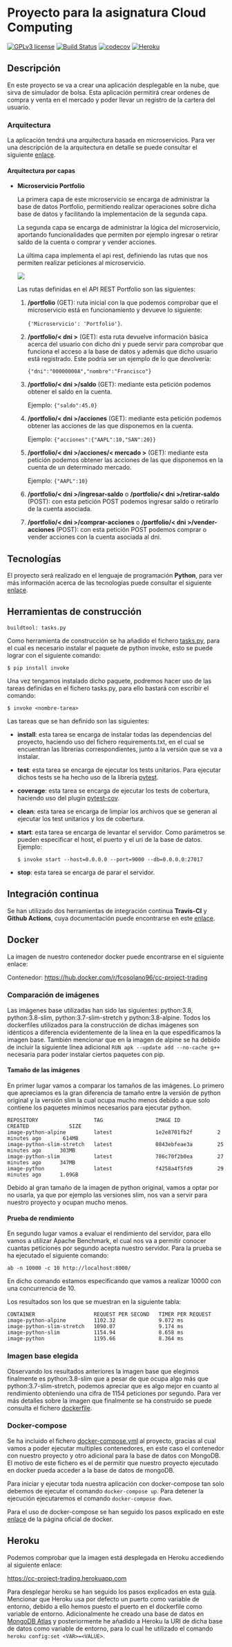 # Proyecto para la asignatura Cloud Computing

[![GPLv3 license](https://img.shields.io/badge/License-GPLv3-blue.svg)](http://perso.crans.org/besson/LICENSE.html)
[![Build Status](https://travis-ci.com/Solano96/CC-Project-Trading.svg?branch=master)](https://github.com/Solano96/CC-Project-Trading)
[![codecov](https://codecov.io/gh/Solano96/CC-Project-Trading/branch/master/graph/badge.svg)](https://codecov.io/gh/Solano96/CC-Project-Trading)
[![Heroku](https://www.herokucdn.com/deploy/button.svg)](http://cc-project-trading.herokuapp.com/)

## Descripción

En este proyecto se va a crear una aplicación desplegable en la nube, que sirva de simulador de bolsa.  Esta aplicación permitirá crear ordenes de compra y venta en el mercado y poder llevar un registro de la cartera del usuario.

### Arquitectura

La aplicación tendrá una arquitectura basada en microservicios. Para ver una descripción de la arquitectura en detalle se puede consultar el siguiente [enlace](https://solano96.github.io/CC-Project-Trading/docs/arquitectura).

#### Arquitectura por capas

* **Microservicio Portfolio**

	La primera capa de este microservicio se encarga de administrar la base de datos Portfolio, permitiendo realizar operaciones sobre dicha base de datos y facilitando la implementación de la segunda capa.

	La segunda capa se encarga de administrar la lógica del microservicio, aportando funcionalidades que permiten por ejemplo ingresar o retirar saldo de la cuenta o comprar y vender acciones.

	La última capa implementa el api rest, definiendo las rutas que nos permiten realizar peticiones al microservicio.

	![](docs/img/arquitecturaCapas.png)

	Las rutas definidas en el API REST Portfolio son las siguientes:

	1. **/portfolio** (GET): ruta inicial con la que podemos comprobar que el microservicio está en funcionamiento y devueve lo siguiente:

	 	`{'Microservicio': 'Portfolio'}`.

	2. **/portfolio/< dni >** (GET): esta ruta devuelve información básica acerca del usuario con dicho dni y puede servir para comprobar que funciona el acceso a la base de datos y además que dicho usuario está registrado. Este podría ser un ejemplo de lo que devolvería:

	 	`{"dni":"00000000A","nombre":"Francisco"}`

	3. **/portfolio/< dni >/saldo** (GET): mediante esta petición podemos obtener el saldo en la cuenta.

		Ejemplo: `{"saldo":45.0}`

	4. **/portfolio/< dni >/acciones** (GET): mediante esta petición podemos obtener las acciones de las que disponemos en la cuenta.

		Ejemplo: `{"acciones":{"AAPL":10,"SAN":20}}`

	5. **/portfolio/< dni >/acciones/< mercado >** (GET): mediante esta petición podemos obtener las acciones de las que disponemos en la cuenta de un determinado mercado.

		Ejemplo: `{"AAPL":10}`

	6. **/portfolio/< dni >/ingresar-saldo** o **/portfolio/< dni >/retirar-saldo** (POST): con esta petición POST podemos ingresar saldo o retirarlo de la cuenta asociada.

	6. **/portfolio/< dni >/comprar-acciones** o **/portfolio/< dni >/vender-acciones** (POST): con esta petición POST podemos comprar o vender acciones con la cuenta asociada al dni.

## Tecnologías

El proyecto será realizado en el lenguaje de programación **Python**, para ver más información acerca de las tecnologías puede consultar el siguiente [enlace](https://solano96.github.io/CC-Project-Trading/docs/tecnologias).

## Herramientas de construcción

```
buildtool: tasks.py
```

Como herramienta de construcción se ha añadido el fichero [tasks.py](https://github.com/Solano96/CC-Project-Trading/blob/master/tasks.py), para el cual es necesario instalar el paquete de python invoke, esto se puede lograr con el siguiente comando:

```
$ pip install invoke
```

Una vez tengamos instalado dicho paquete, podremos hacer uso de las tareas definidas en el fichero tasks.py, para ello bastará con escribir el comando:

```
$ invoke <nombre-tarea>
```

Las tareas que se han definido son las siguientes:

* **install**: esta tarea se encarga de instalar todas las dependencias del proyecto, haciendo uso del fichero requirements.txt, en el cual se encuentran las librerías correspondientes, junto a la versión que se va a instalar.

* **test**: esta tarea se encarga de ejecutar los tests unitarios. Para ejecutar dichos tests se ha hecho uso de la librería [pytest](https://docs.pytest.org/en/latest/).

* **coverage**: esta tarea se encarga de ejecutar los tests de cobertura, haciendo uso del plugin [pytest-cov](https://pypi.org/project/pytest-cov/).

* **clean**: esta tarea se encarga de limpiar los archivos que se generan al ejecutar los test unitarios y los de cobertura.

* **start**: esta tarea se encarga de levantar el servidor. Como parámetros se pueden especificar el host, el puerto y el uri de la base de datos. Ejemplo:

	```
	$ invoke start --host=0.0.0.0 --port=9000 --db=0.0.0.0:27017
	```

* **stop**: esta tarea se encarga de parar el servidor.

## Integración continua

Se han utilizado dos herramientas de integración continua **Travis-CI** y **Github Actions**, cuya documentación puede encontrarse en este [enlace](https://solano96.github.io/CC-Project-Trading/docs/integracion_continua).


## Docker

La imagen de nuestro contenedor docker puede encontrarse en el siguiente enlace:

Contenedor: https://hub.docker.com/r/fcosolano96/cc-project-trading


### Comparación de imágenes

Las imágenes base utilizadas han sido las siguientes: python:3.8, python:3.8-slim, python:3.7-slim-stretch y python:3.8-alpine. Todos los dockerfiles utilizados para la construcción de dichas imágenes son idénticos a diferencia evidentemente de la línea en la que espedificamos la imagen base. También mencionar que en la imagen de alpine se ha debido de incluir la siguiente línea adicional `RUN apk --update add --no-cache g++` necesaria para poder instalar ciertos paquetes con pip.

#### Tamaño de las imágenes

En primer lugar vamos a comparar los tamaños de las imágenes. Lo primero que apreciamos es la gran diferencia de tamaño entre la versión de python original y la versión slim la cual ocupa mucho menos debido a que solo contiene los paquetes mínimos necesarios para ejecutar python.

```shell
REPOSITORY                  TAG                 IMAGE ID            CREATED             SIZE
image-python-alpine         latest              1e2e8701fb2f        2 minutes ago       614MB
image-python-slim-stretch   latest              0843ebfeae3a        25 minutes ago      303MB
image-python-slim           latest              786c70f2b0ea        27 minutes ago      347MB
image-python                latest              f4258a4f5fd9        29 minutes ago      1.09GB
```

Debido al gran tamaño de la imagen de python original, vamos a optar por no usarla, ya que por ejemplo las versiones slim, nos van a servir para nuestro proyecto y ocupan mucho menos.

#### Prueba de rendimiento

En segundo lugar vamos a evaluar el rendimiento del servidor, para ello vamos a utilizar Apache Benchmark, el cual nos va a permitir conocer cuantas peticiones por segundo acepta nuestro servidor. Para la prueba se ha ejecutado el siguiente comando:

```
ab -n 10000 -c 10 http://localhost:8000/
```

En dicho comando estamos especificando que vamos a realizar 10000 con una concurrencia de 10.

Los resultados son los que se muestran en la siguiente tabla:

```shell
CONTAINER                   REQUEST PER SECOND   TIMER PER REQUEST            
image-python-alpine         1102.32              9.072 ms
image-python-slim-stretch   1090.07              9.174 ms
image-python-slim           1154.94              8.658 ms
image-python                1195.66              8.364 ms
```

### Imagen base elegida

Observando los resultados anteriores la imagen base que elegimos finalmente es python:3.8-slim que a pesar de que ocupa algo más que python:3.7-slim-stretch, podemos apreciar que es algo mejor en cuanto al rendimiento obteniendo una cifra de 1154 peticiones por segundo. Para ver más detalles sobre la imagen que finalmente se ha construido se puede consulta el fichero [dockerfile](https://github.com/Solano96/CC-Project-Trading/blob/master/Dockerfile).

### Docker-compose

Se ha incluido el fichero [docker-compose.yml](https://github.com/Solano96/CC-Project-Trading/blob/master/docker-compose.yml) al proyecto, gracias al cual vamos a poder ejecutar multiples contenedores, en este caso el contenedor con nuestro proyecto y otro adicional para la base de datos con MongoDB. El motivo de este fichero es el de permitir que nuestro proyecto ejecutado en docker pueda acceder a la base de datos de mongoDB.

Para iniciar y ejecutar toda nuestra aplicación con docker-compose tan solo debemos de ejecutar el comando `docker-compose up`. Para detener la ejecución ejecutaremos el comando `docker-compose down`.

Para el uso de docker-compose se han seguido los pasos explicado en este [enlace](https://docs.docker.com/compose/) de la página oficial de docker.


## Heroku

Podemos comprobar que la imagen está desplegada en Heroku accediendo al siguiente enlace:

https://cc-project-trading.herokuapp.com

Para desplegar heroku se han seguido los pasos explicados en esta [guía](https://devcenter.heroku.com/articles/build-docker-images-heroku-yml). Mencionar que Heroku usa por defecto un puerto como variable de entorno, debido a ello hemos puesto el puerto en el dockerfile como variable de entorno. Adicionalmente he creado una base de datos en [MongoDB Atlas](https://www.mongodb.com/cloud/atlas) y posteriormente he añadido a Heroku la URI de dicha base de datos como variable de entorno, para lo cual he utilizado el comando `heroku config:set <VAR>=<VALUE>`.
